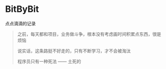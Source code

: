 # BitByBit
点点滴滴的记录

> 之前，每天都和项目，业务做斗争，根本没有考虑画时间积累点东西，很是烦恼
>
> 说实话，这条路挺不好走的，只有不断学习，才不会被淘汰
>
> 程序员只有一种死法 —— 土死的 